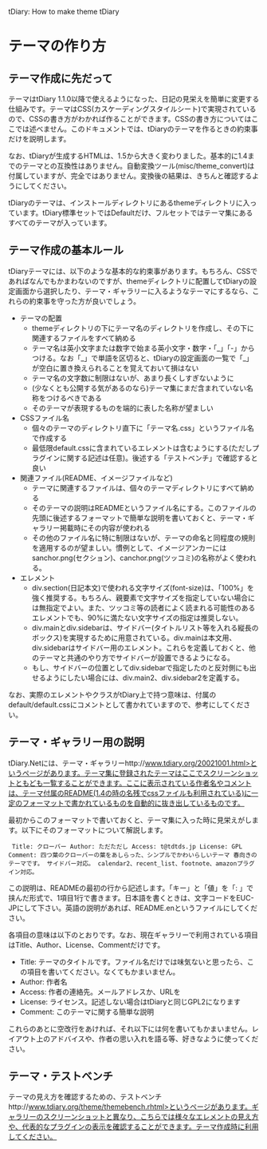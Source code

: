tDiary: How to make theme
tDiary
   
テーマの作り方
=======

テーマ作成に先だって
----------

テーマはtDiary 1.1.0以降で使えるようになった、日記の見栄えを簡単に変更する仕組みです。テーマはCSS(カスケーディングスタイルシート)で実現されているので、CSSの書き方がわかれば作ることができます。CSSの書き方についてはここでは述べません。このドキュメントでは、tDiaryのテーマを作るときの約束事だけを説明します。

なお、tDiaryが生成するHTMLは、1.5から大きく変わりました。基本的に1.4までのテーマとの互換性はありません。自動変換ツール(misc/theme\_convert)は付属していますが、完全ではありません。変換後の結果は、きちんと確認するようにしてください。

tDiaryのテーマは、インストールディレクトリにあるthemeディレクトリに入っています。tDiary標準セットではDefaultだけ、フルセットではテーマ集にあるすべてのテーマが入っています。

テーマ作成の基本ルール
-----------

tDiaryテーマには、以下のような基本的な約束事があります。もちろん、CSSであればなんでもかまわないのですが、themeディレクトリに配置してtDiaryの設定画面から選択したり、テーマ・ギャラリーに入るようなテーマにするなら、これらの約束事を守った方が良いでしょう。

  - テーマの配置
    - themeディレクトリの下にテーマ名のディレクトリを作成し、その下に関連するファイルをすべて納める
    - テーマ名は英小文字または数字で始まる英小文字・数字・「\_」「-」からつける。なお「\_」で単語を区切ると、tDiaryの設定画面の一覧で「\_」が空白に置き換えられることを覚えておいて損はない
    - テーマ名の文字数に制限はないが、あまり長くしすぎないように
    - (少なくとも公開する気があるのなら)テーマ集にまだ含まれていない名称をつけるべきである
    - そのテーマが表現するものを端的に表した名称が望ましい
  - CSSファイル名
    - 個々のテーマのディレクトリ直下に「テーマ名.css」というファイル名で作成する
    - 最低限default.cssに含まれているエレメントは含むようにする(ただしプラグインに関する記述は任意)。後述する「テストベンチ」で確認すると良い
  - 関連ファイル(README、イメージファイルなど)
    - テーマに関連するファイルは、個々のテーマディレクトリにすべて納める
    - そのテーマの説明はREADMEというファイル名にする。このファイルの先頭に後述するフォーマットで簡単な説明を書いておくと、テーマ・ギャラリー掲載時にその内容が使われる
    - その他のファイル名に特に制限はないが、テーマの命名と同程度の規則を適用するのが望ましい。慣例として、イメージアンカーにはsanchor.png(セクション)、canchor.png(ツッコミ)の名称がよく使われる。
  - エレメント
    - div.section(日記本文)で使われる文字サイズ(font-size)は、「100%」を強く推奨する。もちろん、親要素で文字サイズを指定していない場合には無指定でよい。また、ツッコミ等の読者によく読まれる可能性のあるエレメントでも、90%に満たない文字サイズの指定は推奨しない。
    - div.mainとdiv.sidebarは、サイドバー(タイトルリスト等を入れる縦長のボックス)を実現するために用意されている。div.mainは本文用、div.sidebarはサイドバー用のエレメント。これらを定義しておくと、他のテーマと共通のやり方でサイドバーが設置できるようになる。
    - もし、サイドバーの位置としてdiv.sidebarで指定したのと反対側にも出せるようにしたい場合には、div.main2、div.sidebar2を定義する。

なお、実際のエレメントやクラスがtDiary上で持つ意味は、付属のdefault/default.cssにコメントとして書かれていますので、参考にしてください。

テーマ・ギャラリー用の説明
-------------

tDiary.Netには、テーマ・ギャラリーhttp://www.tdiary.org/20021001.html>というページがあります。テーマ集に登録されたテーマはここでスクリーンショットともども一覧することができます。ここに表示されている作者名やコメントは、テーマ付属のREADME(1.4の時の名残でcssファイルも利用されている)に一定のフォーマットで書かれているものを自動的に抜き出しているものです。

最初からこのフォーマットで書いておくと、テーマ集に入った時に見栄えがします。以下にそのフォーマットについて解説します。

```
 Title: クローバー Author: ただただし Access: t@tdtds.jp License: GPL Comment: 四つ葉のクローバーの葉をあしらった、シンプルでかわいらしいテーマ 春向きのテーマです。 サイドバー対応。 calendar2、recent_list、footnote、amazonプラグイン対応。
```
この説明は、READMEの最初の行から記述します。「キー」と「値」を「: 」で挟んだ形式で、1項目1行で書きます。日本語を書くときは、文字コードをEUC-JPにして下さい。英語の説明があれば、README.enというファイルにしてください。

各項目の意味は以下のとおりです。なお、現在ギャラリーで利用されている項目はTitle、Author、License、Commentだけです。

  - Title: テーマのタイトルです。ファイル名だけでは味気ないと思ったら、この項目を書いてください。なくてもかまいません。
  - Author: 作者名
  - Access: 作者の連絡先。メールアドレスか、URLを
  - License: ライセンス。記述しない場合はtDiaryと同じGPL2になります
  - Comment: このテーマに関する簡単な説明

これらのあとに空改行をあければ、それ以下には何を書いてもかまいません。レイアウト上のアドバイスや、作者の思い入れを語る等、好きなように使ってください。

テーマ・テストベンチ
----------

テーマの見え方を確認するための、テストベンチhttp://www.tdiary.org/theme/themebench.rhtml>というページがあります。ギャラリーのスクリーンショットと異なり、こちらでは様々なエレメントの見え方や、代表的なプラグインの表示を確認することができます。テーマ作成時に利用してください。


